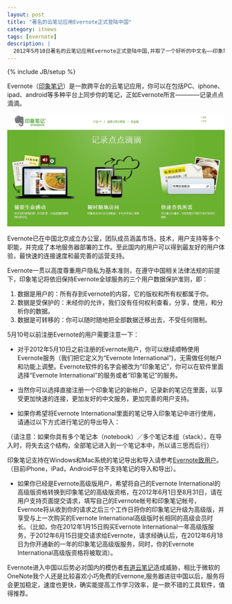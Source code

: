 ```yaml
---
layout: post
title: "著名的云笔记应用Evernote正式登陆中国"
category: itnews
tags: [evernote]
description: |
  2012年5月10日著名的云笔记应用Evernote正式登陆中国,并取了一个好听的中文名——印象笔记，相应新的域名www.yinxiang.com，喜欢Evernote或者喜欢随时记笔记的童鞋可以关注一下。
---
```

{% include JB/setup %}

Evernote（[印象笔记](www.yinxiang.com)）是一款跨平台的云笔记应用，你可以在包括PC、iphone、ipad、android等多种平台上同步你的笔记，正如Evernote所言————记录点点滴滴。

![印象笔记](/res/images/yinxiang.jpg "印象笔记")

Evernote已在中国北京成立办公室，团队成员涵盖市场，技术，用户支持等多个职能，并完成了本地服务器部署的工作。至此国内的用户可以得到最友好的用户体验，最快速的连接速度和最完善的运营支持。

Evernote一贯以高度尊重用户隐私为基本准则，在遵守中国相关法律法规的前提下，印象笔记将依旧保持Evernote全球服务的三个用户数据保护准则，即：

1. 数据是用户的：所有存到Evernote的内容，它的版权和所有权都属于你。
2. 数据是受保护的：未经你的允许，我们没有任何权利查看，分享，使用，和分析你的数据。
3. 数据是可转移的：你可以随时随地把全部数据迁移出去，不受任何限制。


5月10号以前注册Evernote的用户需要注意一下：

- 对于2012年5月10日之前注册的Evernote用户，你可以继续顺畅使用Evernote服务（我们把它定义为“Evernote International”)，无需做任何帐户和功能上调整。Evernote软件的名字会被改为“印象笔记”，你可以在软件里面选择“Evernote International”的服务或者“印象笔记”的服务。

- 当然你可以选择直接注册一个印象笔记的新帐户，记录新的笔记在里面，以享受更加快速的连接，更加友好的中文服务，更加完善的用户支持。

- 如果你希望将Evernote International里面的笔记导入印象笔记中进行使用，请通过以下方式进行笔记的导出导入：

（请注意：如果你具有多个笔记本（notebook）／多个笔记本组（stack），在导入时，将失去这个结构，全部笔记进入到一个笔记本中，所以请三思而后行）

印象笔记支持在Windows和Mac系统的笔记导出和导入请参考[Evernote致用户](http://www.yinxiang.com/faq/)。（目前iPhone，iPad，Android平台不支持笔记的导入和导出）。

- 如果你已经是Evernote高级版用户，希望将自己的Evernote International的高级版资格转换到印象笔记的高级版资格，在2012年6月1日至8月31日，请在用户支持页面提交请求，填写自己的Evernote帐号和印象笔记帐号，Evernote将从收到你的请求之后三个工作日将你的印象笔记升级为高级版，并享受与上一次购买的Evernote International高级版时长相同的高级会员时长。（比如，你在2012年1月15日购买Evernote International一年高级版服务，于2012年6月15日提交请求给Evernote，请求经确认后，在2012年6月18日为你开通新的一年的印象笔记高级版服务，同时，你的Evernote International高级版资格将被取消）。

Evernote进入中国以后势必对国内的模仿者[有道云笔记](http://note.youdao.com/)造成威胁，相比于微软的OneNote我个人还是比较喜欢小巧免费的Evernone,服务器进驻中国以后，服务将会更加稳定，速度也更快，确实能提高工作学习效率，是一款不错的工具软件，值得推荐。


